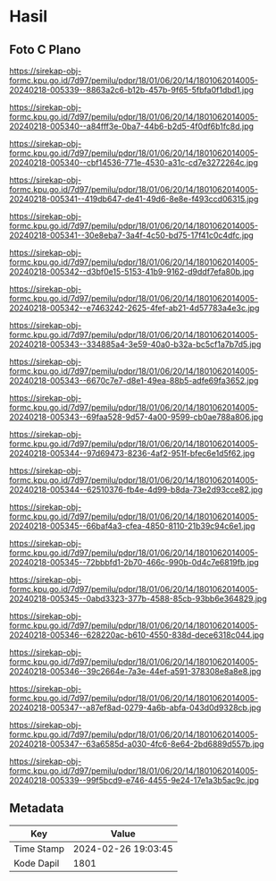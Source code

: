 # Hasil

## Foto C Plano

https://sirekap-obj-formc.kpu.go.id/7d97/pemilu/pdpr/18/01/06/20/14/1801062014005-20240218-005339--8863a2c6-b12b-457b-9f65-5fbfa0f1dbd1.jpg

https://sirekap-obj-formc.kpu.go.id/7d97/pemilu/pdpr/18/01/06/20/14/1801062014005-20240218-005340--a84fff3e-0ba7-44b6-b2d5-4f0df6b1fc8d.jpg

https://sirekap-obj-formc.kpu.go.id/7d97/pemilu/pdpr/18/01/06/20/14/1801062014005-20240218-005340--cbf14536-771e-4530-a31c-cd7e3272264c.jpg

https://sirekap-obj-formc.kpu.go.id/7d97/pemilu/pdpr/18/01/06/20/14/1801062014005-20240218-005341--419db647-de41-49d6-8e8e-f493ccd06315.jpg

https://sirekap-obj-formc.kpu.go.id/7d97/pemilu/pdpr/18/01/06/20/14/1801062014005-20240218-005341--30e8eba7-3a4f-4c50-bd75-17f41c0c4dfc.jpg

https://sirekap-obj-formc.kpu.go.id/7d97/pemilu/pdpr/18/01/06/20/14/1801062014005-20240218-005342--d3bf0e15-5153-41b9-9162-d9ddf7efa80b.jpg

https://sirekap-obj-formc.kpu.go.id/7d97/pemilu/pdpr/18/01/06/20/14/1801062014005-20240218-005342--e7463242-2625-4fef-ab21-4d57783a4e3c.jpg

https://sirekap-obj-formc.kpu.go.id/7d97/pemilu/pdpr/18/01/06/20/14/1801062014005-20240218-005343--334885a4-3e59-40a0-b32a-bc5cf1a7b7d5.jpg

https://sirekap-obj-formc.kpu.go.id/7d97/pemilu/pdpr/18/01/06/20/14/1801062014005-20240218-005343--6670c7e7-d8e1-49ea-88b5-adfe69fa3652.jpg

https://sirekap-obj-formc.kpu.go.id/7d97/pemilu/pdpr/18/01/06/20/14/1801062014005-20240218-005343--69faa528-9d57-4a00-9599-cb0ae788a806.jpg

https://sirekap-obj-formc.kpu.go.id/7d97/pemilu/pdpr/18/01/06/20/14/1801062014005-20240218-005344--97d69473-8236-4af2-951f-bfec6e1d5f62.jpg

https://sirekap-obj-formc.kpu.go.id/7d97/pemilu/pdpr/18/01/06/20/14/1801062014005-20240218-005344--62510376-fb4e-4d99-b8da-73e2d93cce82.jpg

https://sirekap-obj-formc.kpu.go.id/7d97/pemilu/pdpr/18/01/06/20/14/1801062014005-20240218-005345--66baf4a3-cfea-4850-8110-21b39c94c6e1.jpg

https://sirekap-obj-formc.kpu.go.id/7d97/pemilu/pdpr/18/01/06/20/14/1801062014005-20240218-005345--72bbbfd1-2b70-466c-990b-0d4c7e6819fb.jpg

https://sirekap-obj-formc.kpu.go.id/7d97/pemilu/pdpr/18/01/06/20/14/1801062014005-20240218-005345--0abd3323-377b-4588-85cb-93bb6e364829.jpg

https://sirekap-obj-formc.kpu.go.id/7d97/pemilu/pdpr/18/01/06/20/14/1801062014005-20240218-005346--628220ac-b610-4550-838d-dece6318c044.jpg

https://sirekap-obj-formc.kpu.go.id/7d97/pemilu/pdpr/18/01/06/20/14/1801062014005-20240218-005346--39c2664e-7a3e-44ef-a591-378308e8a8e8.jpg

https://sirekap-obj-formc.kpu.go.id/7d97/pemilu/pdpr/18/01/06/20/14/1801062014005-20240218-005347--a87ef8ad-0279-4a6b-abfa-043d0d9328cb.jpg

https://sirekap-obj-formc.kpu.go.id/7d97/pemilu/pdpr/18/01/06/20/14/1801062014005-20240218-005347--63a6585d-a030-4fc6-8e64-2bd6889d557b.jpg

https://sirekap-obj-formc.kpu.go.id/7d97/pemilu/pdpr/18/01/06/20/14/1801062014005-20240218-005339--99f5bcd9-e746-4455-9e24-17e1a3b5ac9c.jpg


## Metadata

| Key        | Value               |
| ---------- | ------------------- |
| Time Stamp | 2024-02-26 19:03:45 |
| Kode Dapil | 1801                |




